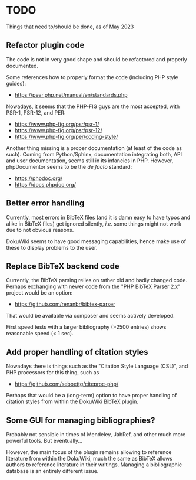 # TODO

Things that need to/should be done, as of May 2023


## Refactor plugin code

The code is not in very good shape and should be refactored and properly documented.

Some references how to properly format the code (including PHP style guides):

* https://pear.php.net/manual/en/standards.php

Nowadays, it seems that the PHP-FIG guys are the most accepted, with PSR-1, PSR-12, and PER:

* https://www.php-fig.org/psr/psr-1/
* https://www.php-fig.org/psr/psr-12/
* https://www.php-fig.org/per/coding-style/

Another thing missing is a proper documentation (at least of the code as such). Coming from Python/Sphinx, documentation integrating both, API and user documentation, seems still in its infancies in PHP. However, phpDocumentor seems to be the *de facto* standard:

* https://phpdoc.org/
* https://docs.phpdoc.org/


## Better error handling

Currently, most errors in BibTeX files (and it is damn easy to have typos and alike in BibTeX files) get ignored silently, *i.e.* some things might not work due to not obvious reasons.

DokuWiki seems to have good messaging capabilities, hence make use of these to display problems to the user.


## Replace BibTeX backend code

Currently, the BibTeX parsing relies on rather old and badly changed code. Perhaps exchanging with newer code from the "PHP BibTeX Parser 2.x" project would be an option:

* https://github.com/renanbr/bibtex-parser

That would be available via composer and seems actively developed.

First speed tests with a larger bibliography (>2500 entries) shows reasonable speed (< 1 sec).


## Add proper handling of citation styles

Nowadays there is things such as the "Citation Style Language (CSL)", and PHP processors for this thing, such as

* https://github.com/seboettg/citeproc-php/
  
Perhaps that would be a (long-term) option to have proper handling of citation styles from within the DokuWiki BibTeX plugin.


## Some GUI for managing bibliographies?

Probably not sensible in times of Mendeley, JabRef, and other much more powerful tools. But eventually...

However, the main focus of the plugin remains allowing to reference literature from within the DokuWiki, much the same as BibTeX allows authors to reference literature in their writings. Managing a bibliographic database is an entirely different issue.
